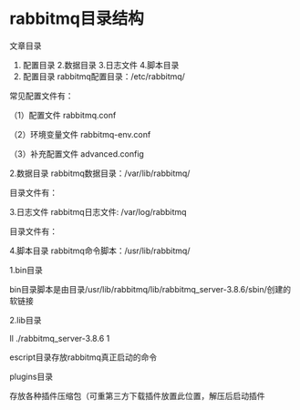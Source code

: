 # rabbitmq目录结构

文章目录
1. 配置目录
2.数据目录
3.日志文件
4.脚本目录
1. 配置目录
rabbitmq配置目录：/etc/rabbitmq/

 常见配置文件有：

（1）配置文件 rabbitmq.conf

（2）环境变量文件 rabbitmq-env.conf

（3）补充配置文件 advanced.config

2.数据目录
rabbitmq数据目录：/var/lib/rabbitmq/

目录文件有：



3.日志文件
rabbitmq日志文件: /var/log/rabbitmq

 目录文件有：



4.脚本目录
rabbitmq命令脚本：/usr/lib/rabbitmq/



1.bin目录



bin目录脚本是由目录/usr/lib/rabbitmq/lib/rabbitmq_server-3.8.6/sbin/创建的软链接

2.lib目录

ll ./rabbitmq_server-3.8.6
1


escript目录存放rabbitmq真正启动的命令


plugins目录

存放各种插件压缩包（可重第三方下载插件放置此位置，解压后启动插件
